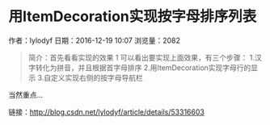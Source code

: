 # 用ItemDecoration实现按字母排序列表
作者：lylodyf
日期：2016-12-19 10:07
浏览量：2082
> 简介：首先看看实现的效果
1
可以看出要实现上面效果，有三个步骤：
1.汉字转化为拼音，并且根据首字母排序
2.用ItemDecoration实现字母行的显示
3.自定义实现右侧的按字母导航栏


当然重点...

 链接：http://blog.csdn.net/lylodyf/article/details/53316603
